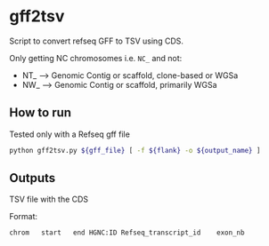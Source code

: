 # gff2tsv

Script to convert refseq GFF to TSV using CDS.

Only getting NC chromosomes i.e. `NC_` and not:

- NT_ --> Genomic Contig or scaffold, clone-based or WGSa
- NW_ --> Genomic Contig or scaffold, primarily WGSa

## How to run

Tested only with a Refseq gff file

```bash
python gff2tsv.py ${gff_file} [ -f ${flank} -o ${output_name} ]
```

## Outputs

TSV file with the CDS

Format:

```tsv
chrom   start   end HGNC:ID Refseq_transcript_id    exon_nb
```
